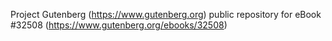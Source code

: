 Project Gutenberg (https://www.gutenberg.org) public repository for eBook #32508 (https://www.gutenberg.org/ebooks/32508)
